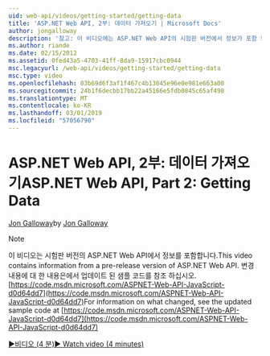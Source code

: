 ```yaml
---
uid: web-api/videos/getting-started/getting-data
title: 'ASP.NET Web API, 2부: 데이터 가져오기 | Microsoft Docs'
author: jongalloway
description: '참고: 이 비디오에는 ASP.NET Web API의 시험판 버전에서 정보가 포함 되어 있습니다.'
ms.author: riande
ms.date: 02/15/2012
ms.assetid: 0fed43a5-4703-41ff-8da9-15917cbc0944
msc.legacyurl: /web-api/videos/getting-started/getting-data
msc.type: video
ms.openlocfilehash: 03b69d6f3af1f467c4b13045e96e0e981e663a00
ms.sourcegitcommit: 24b1f6decbb17bb22a45166e5fdb0845c65af498
ms.translationtype: MT
ms.contentlocale: ko-KR
ms.lasthandoff: 03/01/2019
ms.locfileid: "57056790"
---
```

<a name="aspnet-web-api-part-2-getting-data"></a><span data-ttu-id="c5e15-103">ASP.NET Web API, 2부: 데이터 가져오기</span><span class="sxs-lookup"><span data-stu-id="c5e15-103">ASP.NET Web API, Part 2: Getting Data</span></span>
====================
<span data-ttu-id="c5e15-104">[Jon Galloway](https://github.com/jongalloway)</span><span class="sxs-lookup"><span data-stu-id="c5e15-104">by [Jon Galloway](https://github.com/jongalloway)</span></span>

> [!NOTE]
> <span data-ttu-id="c5e15-105">이 비디오는 시험판 버전의 ASP.NET Web API에서 정보를 포함합니다.</span><span class="sxs-lookup"><span data-stu-id="c5e15-105">This video contains information from a pre-release version of ASP.NET Web API.</span></span> <span data-ttu-id="c5e15-106">변경 내용에 대 한 내용은에서 업데이트 된 샘플 코드를 참조 하십시오. [https://code.msdn.microsoft.com/ASPNET-Web-API-JavaScript-d0d64dd7](https://code.msdn.microsoft.com/ASPNET-Web-API-JavaScript-d0d64dd7)</span><span class="sxs-lookup"><span data-stu-id="c5e15-106">For information on what changed, see the updated sample code at [https://code.msdn.microsoft.com/ASPNET-Web-API-JavaScript-d0d64dd7](https://code.msdn.microsoft.com/ASPNET-Web-API-JavaScript-d0d64dd7)</span></span>

[<span data-ttu-id="c5e15-107">&#9654;비디오 (4 분)</span><span class="sxs-lookup"><span data-stu-id="c5e15-107">&#9654; Watch video (4 minutes)</span></span>](https://channel9.msdn.com/Blogs/ASP-NET-Site-Videos/getting-data)
